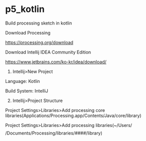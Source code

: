 # p5_kotlin

Build processing sketch in kotlin


Download Processing

https://processing.org/download

Download Intellij IDEA Community Edition

https://www.jetbrains.com/ko-kr/idea/download/



1. Intellij>New Project

Language: Kotlin

Build System: IntelliJ



2. Intellij>Project Structure

Project Settings>Libraries>Add processing core libraries(Applications/Processing.app/Contents/Java/core/library)

Project Settings>Libraries>Add processing libraries(~/Users/$$$$/Documents/Processing/libraries/####/library)

